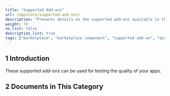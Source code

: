 ```yaml
---
title: "Supported Add-ons"
url: /appstore/supported-add-ons/
description: "Presents details on the supported add-ons available in the Mendix Marketplace."
weight: 70
no_list: false
description_list: true
tags: ["marketplace", "marketplace component", "supported add-on", "qsm"]
---
```


## 1 Introduction

These supported add-ons can be used for testing the quality of your apps.

## 2 Documents in This Category
